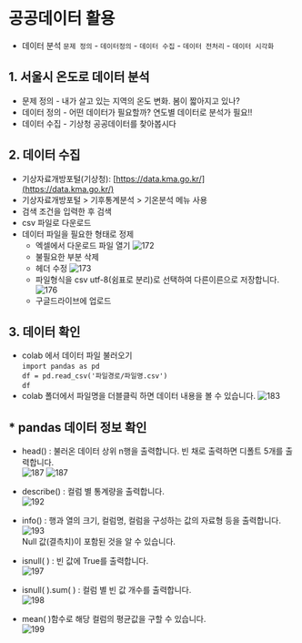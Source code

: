 # 공공데이터 활용

* 데이터 분석 
  `문제 정의` - `데이터정의` - `데이터 수집` - `데이터 전처리` - `데이터 시각화` 

## 1. 서울시 온도로 데이터 분석 
* 문제 정의 - 내가 살고 있는 지역의 온도 변화. 봄이 짧아지고 있나?
* 데이터 정의 - 어떤 데이터가 필요할까? 연도별 데이터로 분석가 필요!!
* 데이터 수집 - 기상청 공공데이터를 찾아봅시다

## 2. 데이터 수집 
* 기상자료개방포털(기상청): [https://data.kma.go.kr/](https://data.kma.go.kr/)
* 기상자료개방포털 > 기후통계분석 > 기온분석 메뉴 사용
* 검색 조건을 입력한 후 검색
* csv 파일로 다운로드
* 데이터 파일을 필요한 형태로 정제
  * 엑셀에서 다운로드 파일 열기
![172](https://github.com/vrGoldenLab/goldenlab24/blob/master/gdata/images/172.png)
  * 불필요한 부분 삭제
  * 헤더 수정
![173](https://github.com/vrGoldenLab/goldenlab24/blob/master/gdata/images/173.png)
  * 파일형식을 csv utf-8(쉼표로 분리)로 선택하여 다른이른으로 저장합니다.
![176](https://github.com/vrGoldenLab/goldenlab24/blob/master/gdata/images/176.png)
  * 구글드라이브에 업로드 
## 3. 데이터 확인 
* colab 에서 데이터 파일 불러오기  
  `import pandas as pd`  
  `df = pd.read_csv('파일경로/파일명.csv')`  
  `df`  
* colab 폴더에서 파일명을 더블클릭 하면 데이터 내용을 볼 수 있습니다. 
![183](https://github.com/vrGoldenLab/goldenlab24/blob/master/gdata/images/183.png)
## * pandas 데이터 정보 확인  
* head() : 불러온 데이터 상위 n행을 출력합니다. 빈 채로 출력하면 디폴트 5개를 출력합니다.   
![187](https://github.com/vrGoldenLab/goldenlab24/blob/master/gdata/images/187.png) 
![187](https://github.com/vrGoldenLab/goldenlab24/blob/master/gdata/images/188.png)

* describe() : 컬럼 별 통계량을 출력합니다.  
![192](https://github.com/vrGoldenLab/goldenlab24/blob/master/gdata/images/192.png)  
* info() : 행과 열의 크기, 컬럼명, 컬럼을 구성하는 값의 자료형 등을 출력합니다.  
![193](https://github.com/vrGoldenLab/goldenlab24/blob/master/gdata/images/193.png)  
  Null 값(결측치)이 포함된 것을 알 수 있습니다.  
* isnull( ) : 빈 값에 True를 출력합니다.  
![197](https://github.com/vrGoldenLab/goldenlab24/blob/master/gdata/images/197.png)  
*  isnull( ).sum( ) : 컬럼 별 빈 값 개수를 출력합니다.   
![198](.\gdata\images\198.png) 
* mean( )함수로 해당 컬럼의 평균값을 구할 수 있습니다.  
![199](.\goldenlab24\gdata\images\199.png) 


